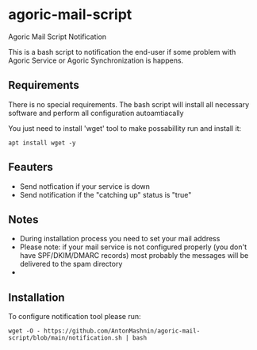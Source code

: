 # agoric-mail-script
Agoric Mail Script Notification

This is a bash script to notification the end-user if some problem with Agoric Service or Agoric Synchronization is happens.

## Requirements
There is no special requirements. The bash script will install all necessary software and perform all configuration autoamtiacally

You just need to install 'wget' tool to make possabillity run and install it:
```
apt install wget -y
```

## Feauters
- Send notfication if your service is down
- Send notification if the "catching up" status is "true"

## Notes
- During installation process you need to set your mail address
- Please note: if your mail service is not configured properly (you don't have SPF/DKIM/DMARC records) most probably the messages will be delivered to the spam directory
- 
## Installation
To configure notification tool please run:
```
wget -O - https://github.com/AntonMashnin/agoric-mail-script/blob/main/notification.sh | bash
```

